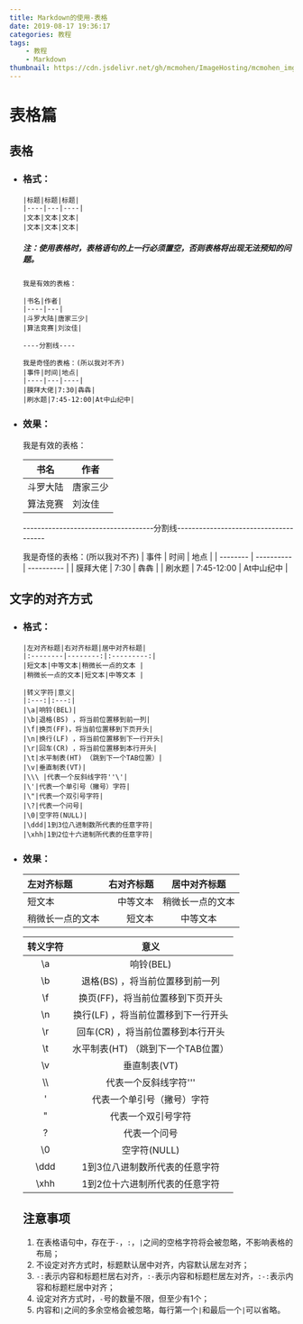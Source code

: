 ```yaml
---
title: Markdown的使用-表格
date: 2019-08-17 19:36:17
categories: 教程
tags:
	- 教程
	- Markdown
thumbnail: https://cdn.jsdelivr.net/gh/mcmohen/ImageHosting/mcmohen_imgmcmohen_imgteacher.jpg
---
```


# 表格篇

<!-- more -->

## 表格

- ### 格式：

  ```
  |标题|标题|标题|
  |----|---|----|
  |文本|文本|文本|
  |文本|文本|文本|
  ```

  ##### 注：使用表格时，表格语句的上一行必须置空，否则表格将出现无法预知的问题。

  ```
  我是有效的表格：
  
  |书名|作者|
  |----|---|
  |斗罗大陆|唐家三少|
  |算法竞赛|刘汝佳|
  
  ----分割线----
  
  我是奇怪的表格：(所以我对不齐)
  |事件|时间|地点|
  |----|---|----|
  |膜拜大佬|7:30|犇犇|
  |刷水题|7:45-12:00|At中山纪中|
  ```

  

- ### 效果：

  我是有效的表格：

  | 书名     | 作者     |
  | -------- | -------- |
  | 斗罗大陆 | 唐家三少 |
  | 算法竞赛 | 刘汝佳   |

  ------------------------------------分割线--------------------------------------

  我是奇怪的表格：(所以我对不齐)
  | 事件     | 时间       | 地点       |
  | -------- | ---------- | ---------- |
  | 膜拜大佬 | 7:30       | 犇犇       |
  | 刷水题   | 7:45-12:00 | At中山纪中 |



## 文字的对齐方式

- ### 格式：

  ```
  |左对齐标题|右对齐标题|居中对齐标题|
  |:--------|--------:|:---------:|
  |短文本|中等文本|稍微长一点的文本 |
  |稍微长一点的文本|短文本|中等文本 |
  ```

  ```
  |转义字符|意义|
  |:---:|:---:|
  |\a|响铃(BEL)|
  |\b|退格(BS) ，将当前位置移到前一列|
  |\f|换页(FF)，将当前位置移到下页开头|
  |\n|换行(LF) ，将当前位置移到下一行开头|
  |\r|回车(CR) ，将当前位置移到本行开头|
  |\t|水平制表(HT) （跳到下一个TAB位置）|
  |\v|垂直制表(VT)|
  |\\\ |代表一个反斜线字符''\'|
  |\'|代表一个单引号（撇号）字符|
  |\"|代表一个双引号字符|
  |\?|代表一个问号|
  |\0|空字符(NULL)|
  |\ddd|1到3位八进制数所代表的任意字符|
  |\xhh|1到2位十六进制所代表的任意字符|
  ```

- ### 效果：

  | 左对齐标题       | 右对齐标题 |   居中对齐标题   |
  | :--------------- | ---------: | :--------------: |
  | 短文本           |   中等文本 | 稍微长一点的文本 |
  | 稍微长一点的文本 |     短文本 |     中等文本     |

  | 转义字符 |                意义                 |
  | :------: | :---------------------------------: |
  |    \a    |              响铃(BEL)              |
  |    \b    |   退格(BS) ，将当前位置移到前一列   |
  |    \f    |  换页(FF)，将当前位置移到下页开头   |
  |    \n    | 换行(LF) ，将当前位置移到下一行开头 |
  |    \r    |  回车(CR) ，将当前位置移到本行开头  |
  |    \t    | 水平制表(HT) （跳到下一个TAB位置）  |
  |    \v    |            垂直制表(VT)             |
  |   \\\    |       代表一个反斜线字符''\'        |
  |    \'    |     代表一个单引号（撇号）字符      |
  |    \"    |         代表一个双引号字符          |
  |    \?    |            代表一个问号             |
  |    \0    |            空字符(NULL)             |
  |   \ddd   |   1到3位八进制数所代表的任意字符    |
  |   \xhh   |   1到2位十六进制所代表的任意字符    |

  ## 注意事项

  1. 在表格语句中，存在于`-`，`:`，`|`之间的空格字符将会被忽略，不影响表格的布局；
  2. 不设定对齐方式时，标题默认居中对齐，内容默认居左对齐；
  3. `-:`表示内容和标题栏居右对齐，`:-`表示内容和标题栏居左对齐，`:-:`表示内容和标题栏居中对齐；
  4. 设定对齐方式时，`-`号的数量不限，但至少有1个；
  5. 内容和`|`之间的多余空格会被忽略，每行第一个`|`和最后一个`|`可以省略。

